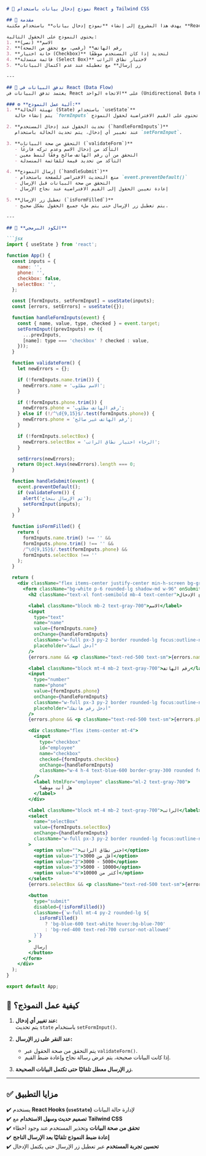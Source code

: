 ```markdown
# 📝 نموذج إدخال بيانات باستخدام React و Tailwind CSS

## 🔹 مقدمة
يهدف هذا المشروع إلى إنشاء **نموذج إدخال بيانات** باستخدام مكتبة **React** و **Tailwind CSS**، حيث يتم جمع البيانات من المستخدم، والتحقق من صحتها قبل إرسالها. 

يحتوي النموذج على الحقول التالية:
1. **الاسم** (نصي)
2. **رقم الهاتف** (رقمي، مع تحقق من الصحة)
3. **خانة اختيار (Checkbox)** لتحديد إذا كان المستخدم موظفًا
4. **قائمة منسدلة (Select Box)** لاختيار نطاق الراتب
5. **زر إرسال** مع تعطيله عند عدم اكتمال البيانات

---

## 🔄 تدفق البيانات في React (Data Flow)
يعتمد تدفق البيانات في React على **الاتجاه الواحد (Unidirectional Data Flow)**، مما يعني أن البيانات تنتقل من **الحالة (State)** إلى **واجهة المستخدم (UI)**، ويتم تحديثها من خلال **الأحداث (Events)**.

### ⚙️ **آلية عمل النموذج:**
1. **تهيئة الحالة (State) باستخدام `useState`**  
   يتم إنشاء حالة `formInputs` تحتوي على القيم الافتراضية لحقول النموذج.

2. **تحديث الحقول عند إدخال المستخدم (`handleFormInputs`)**  
   عند تغيير أي إدخال، يتم تحديث الحالة باستخدام `setFormInput`.

3. **التحقق من صحة البيانات (`validateForm`)**  
   - التأكد من إدخال الاسم وعدم تركه فارغًا
   - التحقق من أن رقم الهاتف صالح وفقًا لنمط معين
   - التأكد من تحديد قيمة للقائمة المنسدلة

4. **إرسال النموذج (`handleSubmit`)**  
   - منع التحديث الافتراضي للصفحة باستخدام `event.preventDefault()`
   - التحقق من صحة البيانات قبل الإرسال
   - إعادة تعيين الحقول إلى القيم الافتراضية عند نجاح الإرسال

5. **تعطيل زر الإرسال (`isFormFilled`)**  
   - يتم تعطيل زر الإرسال حتى يتم ملء جميع الحقول بشكل صحيح.

---

## 📌 **الكود البرمجي**

```jsx
import { useState } from 'react';

function App() {
  const inputs = {
    name: '',
    phone: '',
    checkbox: false,
    selectBox: '',
  };

  const [formInputs, setFormInput] = useState(inputs);
  const [errors, setErrors] = useState({});

  function handleFormInputs(event) {
    const { name, value, type, checked } = event.target;
    setFormInput((prevInputs) => ({
      ...prevInputs,
      [name]: type === 'checkbox' ? checked : value,
    }));
  }

  function validateForm() {
    let newErrors = {};

    if (!formInputs.name.trim()) {
      newErrors.name = 'الاسم مطلوب';
    }

    if (!formInputs.phone.trim()) {
      newErrors.phone = 'رقم الهاتف مطلوب';
    } else if (!/^\d{9,15}$/.test(formInputs.phone)) {
      newErrors.phone = 'رقم الهاتف غير صالح';
    }

    if (!formInputs.selectBox) {
      newErrors.selectBox = 'الرجاء اختيار نطاق الراتب';
    }

    setErrors(newErrors);
    return Object.keys(newErrors).length === 0;
  }

  function handleSubmit(event) {
    event.preventDefault();
    if (validateForm()) {
      alert('تم الإرسال بنجاح');
      setFormInput(inputs);
    }
  }

  function isFormFilled() {
    return (
      formInputs.name.trim() !== '' &&
      formInputs.phone.trim() !== '' &&
      /^\d{9,15}$/.test(formInputs.phone) &&
      formInputs.selectBox !== ''
    );
  }

  return (
    <div className="flex items-center justify-center min-h-screen bg-gray-100" dir="rtl">
      <form className="bg-white p-6 rounded-lg shadow-md w-96" onSubmit={handleSubmit}>
        <h2 className="text-xl font-semibold mb-4 text-center">نموذج الإدخال</h2>

        <label className="block mb-2 text-gray-700">الاسم</label>
        <input
          type="text"
          name="name"
          value={formInputs.name}
          onChange={handleFormInputs}
          className="w-full px-3 py-2 border rounded-lg focus:outline-none focus:ring-2 focus:ring-blue-500"
          placeholder="أدخل اسمك"
        />
        {errors.name && <p className="text-red-500 text-sm">{errors.name}</p>}

        <label className="block mt-4 mb-2 text-gray-700">رقم الهاتف</label>
        <input
          type="number"
          name="phone"
          value={formInputs.phone}
          onChange={handleFormInputs}
          className="w-full px-3 py-2 border rounded-lg focus:outline-none focus:ring-2 focus:ring-blue-500"
          placeholder="أدخل رقم هاتفك"
        />
        {errors.phone && <p className="text-red-500 text-sm">{errors.phone}</p>}

        <div className="flex items-center mt-4">
          <input
            type="checkbox"
            id="employee"
            name="checkbox"
            checked={formInputs.checkbox}
            onChange={handleFormInputs}
            className="w-4 h-4 text-blue-600 border-gray-300 rounded focus:ring-blue-500"
          />
          <label htmlFor="employee" className="ml-2 text-gray-700">
            هل أنت موظف؟
          </label>
        </div>

        <label className="block mt-4 mb-2 text-gray-700">الراتب</label>
        <select
          name="selectBox"
          value={formInputs.selectBox}
          onChange={handleFormInputs}
          className="w-full px-3 py-2 border rounded-lg focus:outline-none focus:ring-2 focus:ring-blue-500"
        >
          <option value="">اختر نطاق الراتب</option>
          <option value="1">أقل من 3000</option>
          <option value="2">3000 - 5000</option>
          <option value="3">5000 - 10000</option>
          <option value="4">أكثر من 10000</option>
        </select>
        {errors.selectBox && <p className="text-red-500 text-sm">{errors.selectBox}</p>}

        <button
          type="submit"
          disabled={!isFormFilled()}
          className={`w-full mt-4 py-2 rounded-lg ${
            isFormFilled()
              ? 'bg-blue-600 text-white hover:bg-blue-700'
              : 'bg-red-400 text-red-700 cursor-not-allowed'
          }`}
        >
          إرسال
        </button>
      </form>
    </div>
  );
}

export default App;

```


## 📌 **كيفية عمل النموذج؟**
1. **عند تغيير أي إدخال:**  
   يتم تحديث `state` باستخدام `setFormInput()`.
   
2. **عند النقر على زر الإرسال:**  
   - يتم التحقق من صحة الحقول عبر `validateForm()`.
   - إذا كانت البيانات صحيحة، يتم عرض رسالة نجاح وإعادة ضبط القيم.

3. **زر الإرسال معطل تلقائيًا حتى تكتمل البيانات الصحيحة.**

---

## ✅ **مزايا التطبيق**
✔️ يستخدم **React Hooks (`useState`)** لإدارة حالة البيانات  
✔️ **تصميم حديث وسهل الاستخدام** مع **Tailwind CSS**  
✔️ **تحقق من صحة البيانات** وتحذير المستخدم عند وجود أخطاء  
✔️ **إعادة ضبط النموذج تلقائيًا بعد الإرسال الناجح**  
✔️ **تحسين تجربة المستخدم** عبر تعطيل زر الإرسال حتى يكتمل الإدخال

